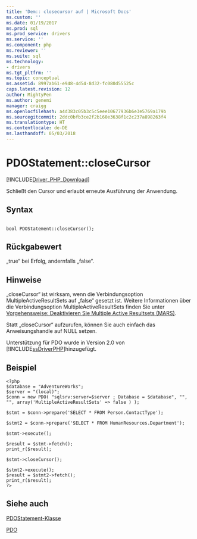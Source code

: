 ```yaml
---
title: 'Dem:: closecursor auf | Microsoft Docs'
ms.custom: ''
ms.date: 01/19/2017
ms.prod: sql
ms.prod_service: drivers
ms.service: ''
ms.component: php
ms.reviewer: ''
ms.suite: sql
ms.technology:
- drivers
ms.tgt_pltfrm: ''
ms.topic: conceptual
ms.assetid: 8997ab61-e948-4d54-8d32-fc080d55525c
caps.latest.revision: 12
author: MightyPen
ms.author: genemi
manager: craigg
ms.openlocfilehash: a4d383c05b3c5c5eee10677936b6e3e5769a179b
ms.sourcegitcommit: 2ddc0bfb3ce2f2b160e3638f1c2c237a898263f4
ms.translationtype: HT
ms.contentlocale: de-DE
ms.lasthandoff: 05/03/2018
---
```

# <a name="pdostatementclosecursor"></a>PDOStatement::closeCursor
[!INCLUDE[Driver_PHP_Download](../../includes/driver_php_download.md)]

Schließt den Cursor und erlaubt erneute Ausführung der Anwendung.  
  
## <a name="syntax"></a>Syntax  
  
```  
  
bool PDOStatement::closeCursor();  
```  
  
## <a name="return-value"></a>Rückgabewert  
„true“ bei Erfolg, andernfalls „false“.  
  
## <a name="remarks"></a>Hinweise  
„closeCursor“ ist wirksam, wenn die Verbindungsoption MultipleActiveResultSets auf „false“ gesetzt ist.  Weitere Informationen über die Verbindungsoption MultipleActiveResultSets finden Sie unter [Vorgehensweise: Deaktivieren Sie Multiple Active Resultsets (MARS)](../../connect/php/how-to-disable-multiple-active-resultsets-mars.md).  
  
Statt „closeCursor“ aufzurufen, können Sie auch einfach das Anweisungshandle auf NULL setzen.  
  
Unterstützung für PDO wurde in Version 2.0 von [!INCLUDE[ssDriverPHP](../../includes/ssdriverphp_md.md)]hinzugefügt.  
  
## <a name="example"></a>Beispiel  
  
```  
<?php  
$database = "AdventureWorks";  
$server = "(local)";  
$conn = new PDO( "sqlsrv:server=$server ; Database = $database", "", "", array('MultipleActiveResultSets' => false ) );  
  
$stmt = $conn->prepare('SELECT * FROM Person.ContactType');  
  
$stmt2 = $conn->prepare('SELECT * FROM HumanResources.Department');  
  
$stmt->execute();  
  
$result = $stmt->fetch();  
print_r($result);  
  
$stmt->closeCursor();  
  
$stmt2->execute();  
$result = $stmt2->fetch();  
print_r($result);  
?>  
```  
  
## <a name="see-also"></a>Siehe auch  
[PDOStatement-Klasse](../../connect/php/pdostatement-class.md)

[PDO](http://php.net/manual/book.pdo.php)  
  
